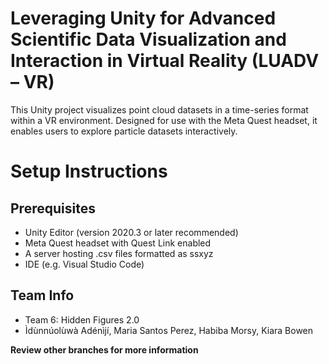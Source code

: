 # Leveraging Unity for Advanced Scientific Data Visualization and Interaction in Virtual Reality (LUADV – VR)
This Unity project visualizes point cloud datasets in a time-series format within a VR environment. Designed for use with the Meta Quest headset, it enables users to explore particle datasets interactively.

# Setup Instructions
## Prerequisites
- Unity Editor (version 2020.3 or later recommended)
- Meta Quest headset with Quest Link enabled
- A server hosting .csv files formatted as ssxyz
- IDE (e.g. Visual Studio Code)

## Team Info
- Team 6: Hidden Figures 2.0
- Ìdùnnúolùwà Adénìjí, Maria Santos Perez, Habiba Morsy, Kiara Bowen

**Review other branches for more information**
